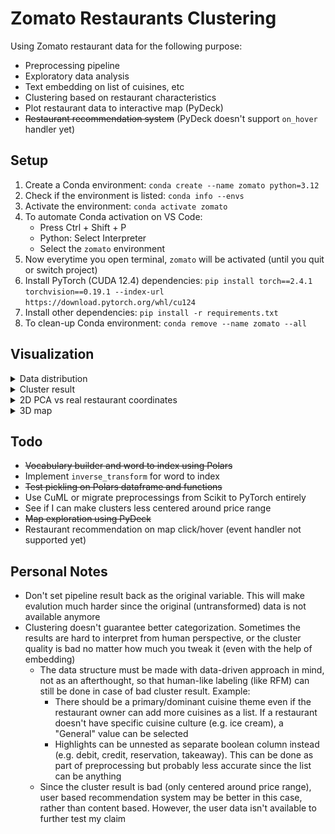 # Zomato Restaurants Clustering

Using Zomato restaurant data for the following purpose:
- Preprocessing pipeline
- Exploratory data analysis
- Text embedding on list of cuisines, etc
- Clustering based on restaurant characteristics
- Plot restaurant data to interactive map (PyDeck)
- ~~Restaurant recommendation system~~ (PyDeck doesn't support `on_hover` handler yet)

## Setup

1. Create a Conda environment: `conda create --name zomato python=3.12`
2. Check if the environment is listed: `conda info --envs`
3. Activate the environment: `conda activate zomato`
4. To automate Conda activation on VS Code:
    - Press Ctrl + Shift + P
    - Python: Select Interpreter
    - Select the `zomato` environment
5. Now everytime you open terminal, `zomato` will be activated (until you quit or switch project)
6. Install PyTorch (CUDA 12.4) dependencies: `pip install torch==2.4.1 torchvision==0.19.1 --index-url https://download.pytorch.org/whl/cu124`
7. Install other dependencies: `pip install -r requirements.txt`
8. To clean-up Conda environment: `conda remove --name zomato --all`

## Visualization

<details>
  <summary>Data distribution</summary>

  ![](img/data_distribution.svg)

</details>

<details>
  <summary>Cluster result</summary>

  ![](img/cluster_result.svg)

</details>

<details>
  <summary>2D PCA vs real restaurant coordinates</summary>

  ![](img/pca_vs_real_coordinate.svg)

</details>

<details>
  <summary>3D map</summary>

  ![](img/map.png)

</details>

## Todo

- ~~Vocabulary builder and word to index using Polars~~
- Implement `inverse_transform` for word to index
- ~~Test pickling on Polars dataframe and functions~~
- Use CuML or migrate preprocessings from Scikit to PyTorch entirely
- See if I can make clusters less centered around price range
- ~~Map exploration using PyDeck~~
- Restaurant recommendation on map click/hover (event handler not supported yet)

## Personal Notes

- Don't set pipeline result back as the original variable. This will make evalution much harder since the original (untransformed) data is not available anymore
- Clustering doesn't guarantee better categorization. Sometimes the results are hard to interpret from human perspective, or the cluster quality is bad no matter how much you tweak it (even with the help of embedding)
  - The data structure must be made with data-driven approach in mind, not as an afterthought, so that human-like labeling (like RFM) can still be done in case of bad cluster result. Example:
    - There should be a primary/dominant cuisine theme even if the restaurant owner can add more cuisines as a list. If a restaurant doesn't have specific cuisine culture (e.g. ice cream), a "General" value can be selected
    - Highlights can be unnested as separate boolean column instead (e.g. debit, credit, reservation, takeaway). This can be done as part of preprocessing but probably less accurate since the list can be anything
  - Since the cluster result is bad (only centered around price range), user based recommendation system may be better in this case, rather than content based. However, the user data isn't available to further test my claim

